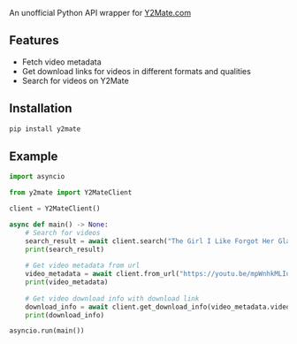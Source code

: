 An unofficial Python API wrapper for [Y2Mate.com](https://y2mate.com)

## Features

- Fetch video metadata
- Get download links for videos in different formats and qualities
- Search for videos on Y2Mate

## Installation
```bash
pip install y2mate
```

## Example
```py
import asyncio

from y2mate import Y2MateClient

client = Y2MateClient()

async def main() -> None:
    # Search for videos
    search_result = await client.search("The Girl I Like Forgot Her Glasses OP")
    print(search_result)
    
    # Get video metadata from url
    video_metadata = await client.from_url("https://youtu.be/mpWnhkMLIu4?feature=shared")
    print(video_metadata)
    
    # Get video download info with download link
    download_info = await client.get_download_info(video_metadata.video_id, video_metadata.video_links[0].key)
    print(download_info)

asyncio.run(main())
```
